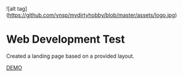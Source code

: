 ![alt tag] (https://github.com/ynsp/mydirtyhobby/blob/master/assets/logo.jpg)

# Web Development Test
Created a landing page based on a provided layout.
 
[DEMO](https://dirtyhobby.herokuapp.com/)
